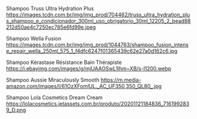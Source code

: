  Shampoo Truss Ultra Hydration Plus
https://images.tcdn.com.br/img/img_prod/704462/truss_ultra_hydration_plus_shampoo_e_condicionador_300ml_uso_obrigatorio_30ml_12205_2_bead88212d50ae4c7250ec785e6fd99e.jpeg
 
 Shampoo Wella Fusion
 https://images.tcdn.com.br/img/img_prod/1044763/shampoo_fusion_intense_repair_wella_250ml_575_1_f4dfc6247f01365439c62e27a0d162c6.jpg
 
Shampoo Kérastase Résistance Bain Thérapiste
https://i.ebayimg.com/images/g/mjUAAOSwL1lhm~XB/s-l1200.webp

Shampoo Aussie Miraculously Smooth
https://m.media-amazon.com/images/I/61OzXFomlUL._AC_UF350,350_QL80_.jpg

Shampoo Lola Cosmetics Dream Cream
https://lolacosmetics.jetassets.com.br/produto/20201121184836_7161992839_D.png
